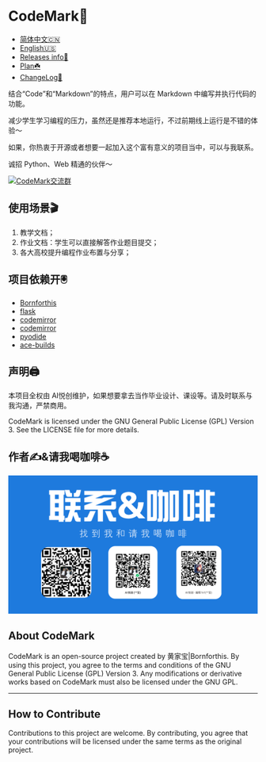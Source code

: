 # CodeMark🦭

- [简体中文🇨🇳](README.md)
- [English🇺🇸](EN_README.md)
- [Releases info📝](Releases.md)
- [Plan☘️](./docs/Plan.md)
- [ChangeLog📔️](./docs/ChangeLog.md)

结合“Code”和“Markdown”的特点，用户可以在 Markdown 中编写并执行代码的功能。

减少学生学习编程的压力，虽然还是推荐本地运行，不过前期线上运行是不错的体验～

如果，你热衷于开源或者想要一起加入这个富有意义的项目当中，可以与我联系。

诚招 Python、Web 精通的伙伴～

<a target="_blank" href="https://qm.qq.com/cgi-bin/qm/qr?k=O19F8f7kZPO2D6RWNJHuKViLAYf8bE7u&jump_from=webapi&authKey=Km2k2+Ssx7z1X/b314m0wws9692R7MPEIA/zK/U+g4jjytvr2s86qapzCsapE20r"><img border="0" src="https://pub.idqqimg.com/wpa/images/group.png" alt="CodeMark交流群" title="CodeMark交流群"></a>

## 使用场景🎬

1. 教学文档；
2. 作业文档：学生可以直接解答作业题目提交；
3. 各大高校提升编程作业布置与分享；


## 项目依赖开🖲️

- [Bornforthis](https://bornforthis.cn/)
- [flask](https://flask.palletsprojects.com/en/3.0.x/)
- [codemirror](https://codemirror.net/)
- [codemirror](https://cdnjs.com/libraries/codemirror)
- [pyodide](https://pyodide.org/en/stable/index.html)
- [ace-builds](https://github.com/ajaxorg/ace-builds)

## 声明🖨️

本项目全权由 AI悦创维护，如果想要拿去当作毕业设计、课设等。请及时联系与我沟通，严禁商用。

CodeMark is licensed under the GNU General Public License (GPL) Version 3.
See the LICENSE file for more details.


## 作者✍️&请我喝咖啡☕️

![img_1.png](static/info/img_1.png)



## About CodeMark

CodeMark is an open-source project created by 黄家宝|Bornforthis. By using this project, you agree to the terms and conditions of the GNU General Public License (GPL) Version 3. Any modifications or derivative works based on CodeMark must also be licensed under the GNU GPL.

---

## How to Contribute

Contributions to this project are welcome. By contributing, you agree that your contributions will be licensed under the same terms as the original project.


